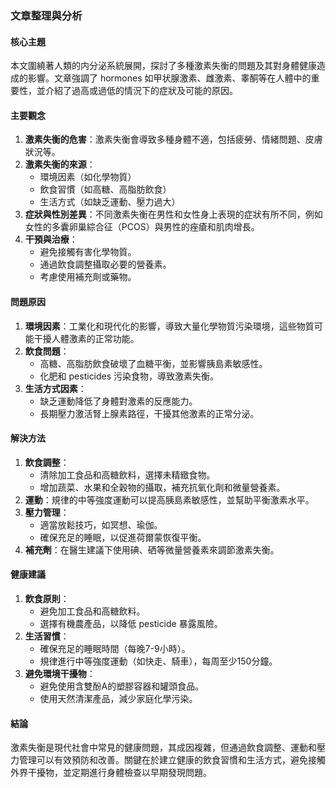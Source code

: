 ### 文章整理與分析

#### 核心主題
本文圍繞著人類的内分泌系統展開，探討了多種激素失衡的問題及其對身體健康造成的影響。文章強調了 hormones 如甲状腺激素、雌激素、睾酮等在人體中的重要性，並介紹了過高或過低的情況下的症狀及可能的原因。

#### 主要觀念
1. **激素失衡的危害**：激素失衡會導致多種身體不適，包括疲勞、情緒問題、皮膚狀況等。
2. **激素失衡的來源**：
   - 環境因素（如化學物質）
   - 飲食習慣（如高糖、高脂肪飲食）
   - 生活方式（如缺乏運動、壓力過大）
3. **症狀與性別差異**：不同激素失衡在男性和女性身上表現的症狀有所不同，例如女性的多囊卵巢綜合征（PCOS）與男性的痤瘡和肌肉增長。
4. **干預與治療**：
   - 避免接觸有害化學物質。
   - 通過飲食調整攝取必要的營養素。
   - 考慮使用補充劑或藥物。

#### 問題原因
1. **環境因素**：工業化和現代化的影響，導致大量化學物質污染環境，這些物質可能干擾人體激素的正常功能。
2. **飲食問題**：
   - 高糖、高脂肪飲食破壞了血糖平衡，並影響胰島素敏感性。
   - 化肥和 pesticides 污染食物，導致激素失衡。
3. **生活方式因素**：
   - 缺乏運動降低了身體對激素的反應能力。
   - 長期壓力激活腎上腺素路徑，干擾其他激素的正常分泌。

#### 解決方法
1. **飲食調整**：
   - 清除加工食品和高糖飲料，選擇未精緻食物。
   - 增加蔬菜、水果和全穀物的攝取，補充抗氧化劑和微量營養素。
2. **運動**：規律的中等強度運動可以提高胰島素敏感性，並幫助平衡激素水平。
3. **壓力管理**：
   - 適當放鬆技巧，如冥想、瑜伽。
   - 確保充足的睡眠，以促進荷爾蒙恢復平衡。
4. **補充劑**：在醫生建議下使用碘、硒等微量營養素來調節激素失衡。

#### 健康建議
1. **飲食原則**：
   - 避免加工食品和高糖飲料。
   - 選擇有機農產品，以降低 pesticide 暴露風險。
2. **生活習慣**：
   - 確保充足的睡眠時間（每晚7-9小時）。
   - 規律進行中等強度運動（如快走、騎車），每周至少150分鐘。
3. **避免環境干擾物**：
   - 避免使用含雙酚A的塑膠容器和罐頭食品。
   - 使用天然清潔產品，減少家庭化學污染。

#### 結論
激素失衡是現代社會中常見的健康問題，其成因複雜，但通過飲食調整、運動和壓力管理可以有效預防和改善。關鍵在於建立健康的飲食習慣和生活方式，避免接觸外界干擾物，並定期進行身體檢查以早期發現問題。